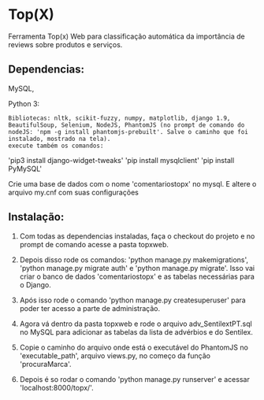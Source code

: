 # Top(X)
Ferramenta Top(x) Web para classificação automática da importância de reviews sobre produtos e serviços.

## Dependencias:
MySQL,

Python 3:

    Bibliotecas: nltk, scikit-fuzzy, numpy, matplotlib, django 1.9, BeautifulSoup, Selenium, NodeJS, PhantomJS (no prompt de comando do nodeJS: 'npm -g install phantomjs-prebuilt'. Salve o caminho que foi instalado, mostrado na tela).
	execute também os comandos: 
  'pip3 install django-widget-tweaks'
  'pip install mysqlclient'
  'pip install PyMySQL'

  Crie uma base de dados com o nome 'comentariostopx' no mysql. E altere o arquivo my.cnf com suas configurações

## Instalação:

  1. Com todas as dependencias instaladas, faça o checkout do projeto e no prompt de comando acesse a pasta topxweb.
   
  2. Depois disso rode os comandos: 'python manage.py makemigrations', 'python manage.py migrate auth' e 'python manage.py migrate'. Isso vai criar o banco de dados 'comentariostopx' e as tabelas necessárias para o Django. 
  
  3. Após isso rode o comando 'python manage.py createsuperuser' para poder ter acesso a parte de administração.
  
  4. Agora vá dentro da pasta topxweb e rode o arquivo adv_SentilextPT.sql no MySQL para adicionar as tabelas da lista de advérbios e do Sentilex.

  5. Copie o caminho do arquivo onde está o executável do PhantomJS no 'executable_path', arquivo views.py, no começo da função 'procuraMarca'.
  
  6. Depois é so rodar o comando 'python manage.py runserver' e acessar 'localhost:8000/topx/'.
